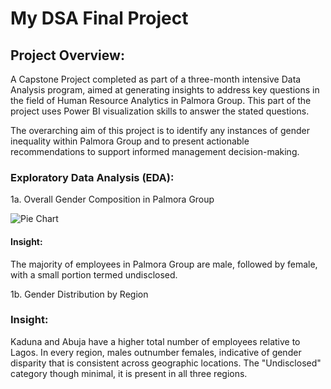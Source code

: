 # My DSA Final Project

## Project Overview:
A Capstone Project completed as part of a three-month intensive Data Analysis program, aimed at generating insights to address key questions in the field of Human Resource Analytics in Palmora Group. This part of the project uses Power BI visualization skills to answer the stated questions.

The overarching aim of this project is to identify any instances of gender inequality within Palmora Group and to present actionable recommendations to support informed management decision-making.

### Exploratory Data Analysis (EDA):
1a. Overall Gender Composition in Palmora Group

![Pie Chart](https://github.com/user-attachments/assets/671dbb85-b59e-461a-b3cd-a853332c50c2)

#### Insight:
The majority of employees in Palmora Group are male, followed by female, with a small portion termed undisclosed.

1b. Gender Distribution by Region






### Insight:
Kaduna and Abuja have a higher total number of employees relative to Lagos.
In every region, males outnumber females, indicative of gender disparity that is consistent across geographic locations.
The "Undisclosed" category though minimal, it is present in all three regions.

